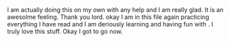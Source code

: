 I am actually doing this on my own with any help and I am really glad. It is an awesolme feeling. Thank you lord.
okay I am in this file again practicing everything I have read and I am deriously learning and having fun with . I truly love this stuff. Okay I got to go now. 
